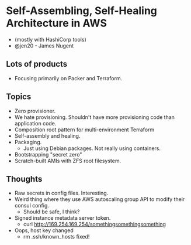 # Self-Assembling, Self-Healing Architecture in AWS
- (mostly with HashiCorp tools)
- @jen20 - James Nugent

## Lots of products
- Focusing primarily on Packer and Terraform.

## Topics
- Zero provisioner.
- We hate provisioning. Shouldn't have more provisioning code than application
  code.
- Composition root pattern for multi-environment Terraform
- Self-assembly and healing.
- Packaging.
  - Just using Debian packages. Not really using containers.
- Bootstrapping "secret zero"
- Scratch-built AMIs with ZFS root filesystem.

## Thoughts
- Raw secrets in config files. Interesting.
- Weird thing where they use AWS autoscaling group API to modify their consul
  config.
    - Should be safe, I think?
- Signed instance metadata server token.
  - curl http://169.254.169.254/somethingsomethingsomething
- Oops, host key changed
  - rm .ssh/known_hosts fixed!
